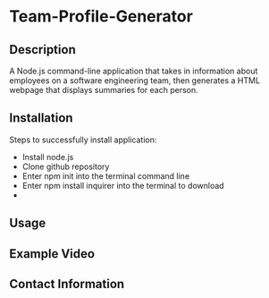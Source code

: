 # Team-Profile-Generator

## Description
A Node.js command-line application that takes in information about employees on a software engineering team, then generates a HTML webpage that displays summaries for each person. 
## Installation
Steps to successfully install application:
- Install node.js
- Clone github repository
- Enter npm init into the terminal command line
- Enter npm install inquirer into the terminal to download 
- 
## Usage

## Example Video

## Contact Information